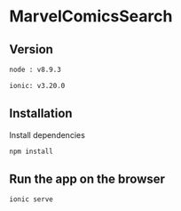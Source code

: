 # MarvelComicsSearch

## Version
```sh
node : v8.9.3
```
```sh
ionic: v3.20.0
```





## Installation

Install  dependencies
```sh
npm install
```

## Run the app on the browser

```sh
ionic serve
```

